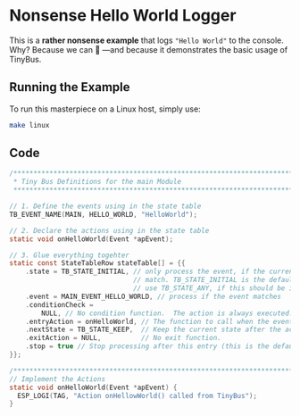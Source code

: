# Nonsense Hello World Logger  

This is a **rather nonsense example** that logs `"Hello World"` to the console.  
Why? Because we can 🚀 —and because it demonstrates the basic usage of TinyBus.  

## Running the Example  

To run this masterpiece on a Linux host, simply use:  

```sh
make linux
```

## Code  

``` c
/*****************************************************************************
 * Tiny Bus Definitions for the main Module
 *****************************************************************************/

// 1. Define the events using in the state table
TB_EVENT_NAME(MAIN, HELLO_WORLD, "HelloWorld");

// 2. Declare the actions using in the state table
static void onHelloWorld(Event *apEvent);

// 3. Glue everything togehter
static const StateTableRow stateTable[] = {{
    .state = TB_STATE_INITIAL, // only process the event, if the current state
                               // match. TB_STATE_INITIAL is the default state.
                               // use TB_STATE_ANY, if this should be ignored
    .event = MAIN_EVENT_HELLO_WORLD, // process if the event matches
    .conditionCheck =
        NULL, // No condition function.  The action is always executed.
    .entryAction = onHelloWorld, // The function to call when the event occurs.
    .nextState = TB_STATE_KEEP,  // Keep the current state after the action.
    .exitAction = NULL,          // No exit function.
    .stop = true // Stop processing after this entry (this is the default case)
}};

/*****************************************************************************/
// Implement the Actions
static void onHelloWorld(Event *apEvent) {
  ESP_LOGI(TAG, "Action onHellowWorld() called from TinyBus");
}
```

